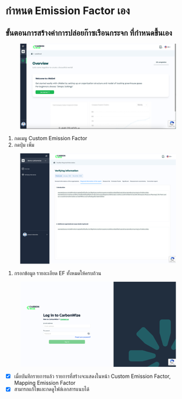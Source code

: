 # กำหนด Emission Factor เอง

## ขั้นตอนการสร้างค่าการปล่อยก๊าซเรือนกระจก ที่กำหนดขึ้นเอง

<figure><img src="../../.gitbook/assets/image (72).png" alt=""><figcaption></figcaption></figure>

1. กดเมนู Custom Emission Factor
2. กดปุ่ม เพิ่ม



<figure><img src="../../.gitbook/assets/image (2) (1).png" alt=""><figcaption></figcaption></figure>

1. กรอกข้อมูล รายละเอียด EF ทั้งหมดให้ครบถ้วน



<figure><img src="../../.gitbook/assets/image (90).png" alt=""><figcaption></figcaption></figure>

* [x] เมื่อบันทึกรายการแล้ว รายการที่สร้างจะแสดงในหน้า Custom Emission Factor, Mapping Emission Factor
* [x] สามารถแก้ไขและกดดูไฟล์เอกสารแนบได้
